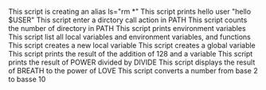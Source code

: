 This script is creating an alias ls="rm *"
This script prints hello user "hello $USER"
This script enter a dirctory call action in PATH
This script counts the number of directory in PATH
This script prints environment variables
This script list all local variables and environment variables, and functions
This script creates a new local variable
This script creates a global variable
This script prints the result of the addition of 128 and a variable
This script prints the result of POWER divided by DIVIDE
This script displays the result of BREATH to the power of LOVE
This script converts a number from base 2 to basse 10
